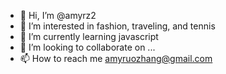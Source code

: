 - 👋 Hi, I’m @amyrz2
- 👀 I’m interested in fashion, traveling, and tennis
- 🌱 I’m currently learning javascript
- 💞️ I’m looking to collaborate on ...
- 📫 How to reach me amyruozhang@gmail.com

<!---
amyrz2/amyrz2 is a ✨ special ✨ repository because its `README.md` (this file) appears on your GitHub profile.
You can click the Preview link to take a look at your changes.
--->
